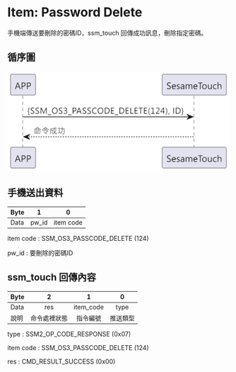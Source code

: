 # Item: Password Delete

手機端傳送要刪除的密碼ID，ssm_touch 回傳成功訊息，刪除指定密碼。

## 循序圖
<p align="left" >
  <img src="../src/pw_delete/pw_delete.png" alt="" title="">
</p>

## 手機送出資料
| Byte |     1     | 0         |
|------|:---------:|:---------:|
| Data |  pw_id  | item code |

item code : SSM_OS3_PASSCODE_DELETE (124)

pw_id : 要刪除的密碼ID

## ssm_touch 回傳內容
| Byte  | 2      | 1         | 0    |
|-------|:------:|:---------:|:----:|
| Data  | res    | item_code | type |
| 說明   | 命令處裡狀態 | 指令編號      | 推送類型 |

type : SSM2_OP_CODE_RESPONSE (0x07)

item code : SSM_OS3_PASSCODE_DELETE (124)

res : CMD_RESULT_SUCCESS (0x00)

